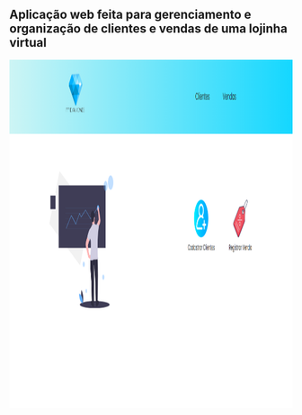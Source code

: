 <h2>Aplicação web feita para gerenciamento e <br>organização de clientes e vendas de uma lojinha virtual</h2>
<img src = 'src/assets/homeDiamonds.png' width = '1080px' height = '620px' />


